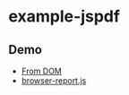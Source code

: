 # example-jspdf

## Demo

* [From DOM](https://caramelopardalis.github.io/example-jspdf/dist/from-dom.html)
* [browser-report.js](https://caramelopardalis.github.io/example-jspdf/dist/with-browser-report.html)
